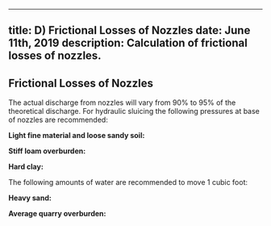 -----
title:  D) Frictional Losses of Nozzles
date: June 11th, 2019
description: Calculation of frictional losses of nozzles. 
-----

## Frictional Losses of Nozzles

The actual discharge from nozzles will vary from
90% to 95% of the theoretical discharge.
For hydraulic sluicing the following pressures at
base of nozzles are recommended:


**Light fine material and loose sandy soil:** <units us = "50 to 75 psig" metric = "345 to 517 kPa"/>

**Stiff loam overburden:** <units us = "100 to 125 psig" metric = "690 to 862 kPa"/>

**Hard clay:** <units us = "150 to 200 psig" metric = "1034 to 1379 kPa"/>


The following amounts of water are recommended to move 1 cubic foot:

**Heavy sand:** <units us = "20 cubic feet of water" metric = "0.57 cubic meters of water"/>

**Average quarry overburden:** <units us = "8 to 10 cubic feet of water" metric = "0.23 to 0.28 cubic meters of water"/>

<units us = "For sprinkling golf courses it is reasonably safe to
figure 10 gallons per minute for each green with 35
PSIA at hose valve outlet and 25 gallons per minute
for each fairway with 35 PSIA at hose valve outlet.
The standard conditions are 100 feet of 3/4 inch
hose for greens sprinklers and 100 feet of 1 inch
hose for fairways sprinklers. Use gate valves with
a hose nipple at all outlets instead of the customary
hose faucets on account of the frictional losses in the
hose faucets." metric = "For sprinkling golf courses it is reasonably safe to
figure 2.27 cubic meters per hour for each green with 241
kPa at hose valve outlet and 5.68 cubic meters per hour
for each fairway with 241 kPa at hose valve outlet.
The standard conditions are 30.5 meters of 19.05 mm
hose for Greens sprinklers and 30.5 meters of 25.4 mm
hose for fairways sprinklers. Use gate valves with
a hose nipple at all outlets instead of the customary
hose faucets on account of the frictional losses in the
hose faucets."/>